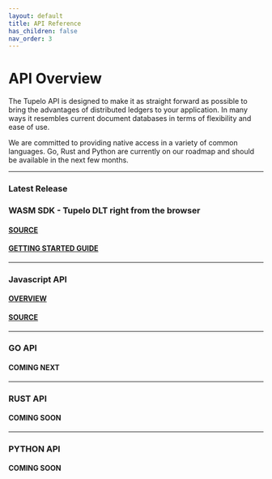 ```yaml
---
layout: default
title: API Reference
has_children: false
nav_order: 3
---
```


# API Overview

The Tupelo API is designed to make it as straight forward as possible to bring
the advantages of distributed ledgers to your application.  In many ways it
resembles current document databases in terms of flexibility and ease of use.

We are committed to providing native access in a variety of common languages.
Go, Rust and Python are currently on our roadmap and should be available in the
next few months.

***

### Latest Release
### WASM SDK - Tupelo DLT right from the browser

#### [SOURCE](https://github.com/QuorumControl/tupelo-wasm-sdk)
#### [GETTING STARTED GUIDE](https://www.tupelo.org/blog/2019/8/22/new-wasm-based-sdk-for-tupelo)

***

### Javascript API

#### [OVERVIEW](https://quorumcontrol.github.io/tupelo-js-sdk/)
#### [SOURCE](https://github.com/quorumControl/tupelo-js-sdk)

***

### GO API

#### COMING NEXT

***

### RUST API

#### COMING SOON

***

### PYTHON API

#### COMING SOON
